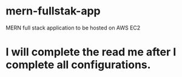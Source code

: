 # mern-fullstak-app
MERN full stack application to be hosted on AWS EC2


# I will complete the read me after I complete all configurations.
